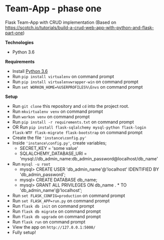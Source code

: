 # Team-App - phase one
Flask Team-App with CRUD implementation
(Based on https://scotch.io/tutorials/build-a-crud-web-app-with-python-and-flask-part-one)

**Technologies**
* Python 3.6

**Requirements**
* Install [Python 3.6](https://www.python.org/downloads/)
* Run `pip install virtualenv` on command prompt
* Run `pip install virtualenvwrapper-win` on command prompt
* Run `set WORKON_HOME=%USERPROFILES%\Envs` on command prompt

**Setup**
* Run `git clone` this repository and `cd` into the project root.
* Run `mkvirtualenv venv` on command prompt
* Run `workon venv` on command prompt
* Run `pip install -r requirements.txt` on command prompt
* OR Run `pip install flask-sqlalchemy mysql-python flask-login Flask-WTF flask-migrate flask-bootstrap` on command prompt
* Create the file `'instance\config.py'`
* Inside `'instance\config.py'`, create variables;
    - SECRET_KEY = 'some value'
    - SQLALCHEMY_DATABASE_URI = 'mysql://db_admin_name:db_admin_password@localhost/db_name'
* Run `mysql -u root`
    - mysql> CREATE USER 'db_admin_name'@'localhost' IDENTIFIED BY 'db_admin_password';
    - mysql> CREATE DATABASE db_name;
    - mysql> GRANT ALL PRIVILEGES ON db_name . * TO 'db_admin_name'@'localhost';
* Run `set FLASK_CONFIG=production` on command prompt
* Run `set FLASK_APP=run.py` on command prompt
* Run `flask db init` on command prompt
* Run `flask db migrate` on command prompt
* Run `flask db upgrade` on command prompt
* Run `flask run` on command prompt
* View the app on `http://127.0.0.1:5000/`
* Fully setup!
